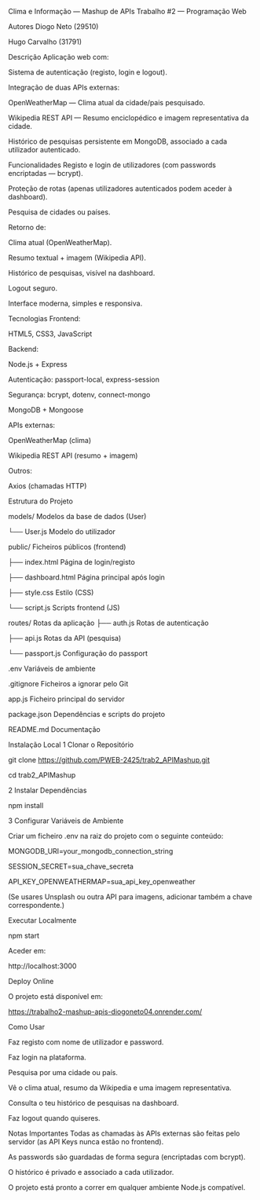  Clima e Informação — Mashup de APIs
Trabalho #2 — Programação Web

 Autores
Diogo Neto (29510)

Hugo Carvalho (31791)

 Descrição
Aplicação web com:

 Sistema de autenticação (registo, login e logout).

 Integração de duas APIs externas:

OpenWeatherMap — Clima atual da cidade/pais pesquisado.

Wikipedia REST API — Resumo enciclopédico e imagem representativa da cidade.

 Histórico de pesquisas persistente em MongoDB, associado a cada utilizador autenticado.

 Funcionalidades
 Registo e login de utilizadores (com passwords encriptadas — bcrypt).

 Proteção de rotas (apenas utilizadores autenticados podem aceder à dashboard).

 Pesquisa de cidades ou países.

 Retorno de:

Clima atual (OpenWeatherMap).

Resumo textual + imagem (Wikipedia API).

 Histórico de pesquisas, visível na dashboard.

 Logout seguro.

 Interface moderna, simples e responsiva.

 Tecnologias
Frontend:

HTML5, CSS3, JavaScript

Backend:

Node.js + Express

Autenticação: passport-local, express-session

Segurança: bcrypt, dotenv, connect-mongo

MongoDB + Mongoose

APIs externas:

 OpenWeatherMap (clima)

 Wikipedia REST API (resumo + imagem)

Outros:

Axios (chamadas HTTP)

 Estrutura do Projeto

models/	Modelos da base de dados (User)

└── User.js	Modelo do utilizador

public/	Ficheiros públicos (frontend)

├── index.html	Página de login/registo

├── dashboard.html	Página principal após login

├── style.css	Estilo (CSS)

└── script.js	Scripts frontend (JS)

routes/	Rotas da aplicação
├── auth.js	Rotas de autenticação

├── api.js	Rotas da API (pesquisa)

└── passport.js	Configuração do passport

.env	Variáveis de ambiente

.gitignore	Ficheiros a ignorar pelo Git

app.js	Ficheiro principal do servidor

package.json	Dependências e scripts do projeto

README.md	Documentação

 Instalação Local
1 Clonar o Repositório

git clone https://github.com/PWEB-2425/trab2_APIMashup.git

cd trab2_APIMashup

2️ Instalar Dependências

npm install

3️ Configurar Variáveis de Ambiente

Criar um ficheiro .env na raiz do projeto com o seguinte conteúdo:

MONGODB_URI=your_mongodb_connection_string

SESSION_SECRET=sua_chave_secreta

API_KEY_OPENWEATHERMAP=sua_api_key_openweather

(Se usares Unsplash ou outra API para imagens, adicionar também a chave correspondente.)

 Executar Localmente

npm start

Aceder em:

http://localhost:3000

 Deploy Online

O projeto está disponível em:

 https://trabalho2-mashup-apis-diogoneto04.onrender.com/


 Como Usar

 Faz registo com nome de utilizador e password.

 Faz login na plataforma.

 Pesquisa por uma cidade ou país.

 Vê o clima atual, resumo da Wikipedia e uma imagem representativa.

 Consulta o teu histórico de pesquisas na dashboard.

 Faz logout quando quiseres.

 Notas Importantes
 Todas as chamadas às APIs externas são feitas pelo servidor (as API Keys nunca estão no frontend).

 As passwords são guardadas de forma segura (encriptadas com bcrypt).

 O histórico é privado e associado a cada utilizador.

 O projeto está pronto a correr em qualquer ambiente Node.js compatível.